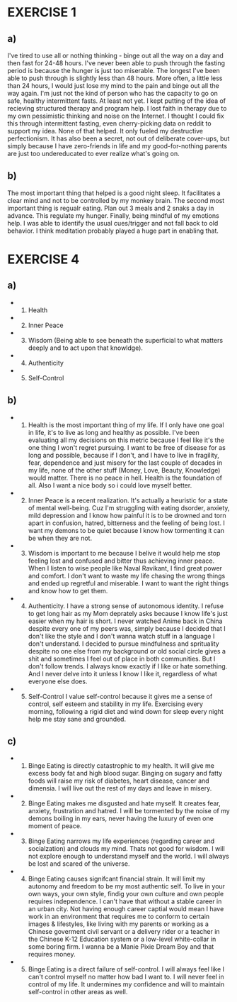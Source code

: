 # EXERCISE 1

## a)
I've tired to use all or nothing thinking - binge out all the way on a day and then fast for 24-48 hours. I've never been able to push through the fasting period is because the hunger is just too miserable. The longest I've been able to push through is slightly less than 48 hours. More often, a little less than 24 hours, I would just lose my mind to the pain and binge out all the way again. I'm just not the kind of person who has the capacity to go on safe, healthy intermittent fasts. At least not yet.
I kept putting of the idea of recieving structured therapy and program help. I lost faith in therapy due to my own pessimistic thinking and noise on the Internet. I thought I could fix this through intermittent fasting, even cherry-picking data on reddit to support my idea. None of that helped. It only fueled my destructive perfectionism.
It has also been a secret, not out of deliberate cover-ups, but simply because I have zero-friends in life and my good-for-nothing parents are just too undereducated to ever realize what's going on.

## b)
The most important thing that helped is a good night sleep. It facilitates a clear mind and not to be controlled by my monkey brain.
The second most important thing is regualr eating. Plan out 3 meals and 2 snaks a day in advance. This regulate my hunger.
Finally, being mindful of my emotions help. I was able to identify the usual cues/trigger and not fall back to old behavior. I think meditation probably played a huge part in enabling that.


# EXERCISE 4

## a)
- 1. Health
- 2. Inner Peace
- 3. Wisdom (Being able to see beneath the superficial to what matters deeply and to act upon that knowldge).
- 4. Authenticity
- 5. Self-Control
 
## b)
- 1. Health is the most important thing of my life. If I only have one goal in life, it's to live as long and healthy as possible. I've been evaluating all my decisions on this metric because I feel like it's the one thing I won't regret pursuing. I want to be free of disease for as long and possible, because if I don't, and I have to live in fragility, fear, dependence and just misery for the last couple of decades in my life, none of the other stuff (Money, Love, Beauty, Knowledge) would matter. There is no peace in hell. Health is the foundation of all. Also I want a nice body so i could love myself better.
- 2. Inner Peace is a recent realization. It's actually a heuristic for a state of mental well-being. Cuz I'm struggling with eating dsorder, anxiety, mild depression and I know how painful it is to be drowned and torn apart in confusion, hatred, bitterness and the feeling of being lost. I want my demons to be quiet because I know how tormenting it can be when they are not.
- 3. Wisdom is important to me because I belive it would help me stop feeling lost and confused and bitter thus achieving inner peace. When I listen to wise people like Naval Ravikant, I find great power and comfort. I don't want to waste my life chasing the wrong things and ended up regretful and miserable. I want to want the right things and know how to get them.
- 4. Authenticity. I have a strong sense of autonomous identity. I refuse to get long hair as my Mom deprately asks because I know life's just easier when my hair is short. I never watched Anime back in China despite every one of my peers was, simply because I decided that I don't like the style and I don't wanna watch stuff in a language I don't understand. I decided to pursue mindfulness and sprituality despite no one else from my background or old social circle gives a shit and sometimes I feel out of place in both communities. But I don't follow trends. I always know exactly if I like or hate something. And I never delve into it unless I know I like it, regardless of what everyone else does.
- 5. Self-Control I value self-control because it gives me a sense of control, self esteem and stability in my life. Exercising every morning, following a rigid diet and wind down for sleep every night help me stay sane and grounded.
 
 ## c)
 - 1. Binge Eating is directly catastrophic to my health. It will give me excess body fat and high blood sugar. Binging on sugary and fatty foods will raise my risk of diabetes, heart disease, cancer and dimensia. I will live out the rest of my days and leave in misery.
 - 2. Binge Eating makes me disgusted and hate myself. It creates fear, anxiety, frustration and hatred. I will be tormented by the noise of my demons boiling in my ears, never having the luxury of even one moment of peace.
 - 3. Binge Eating narrows my life experiences (regarding career and socialzation) and clouds my mind. Thats not good for wisdom. I will not explore enough to understand myself and the world. I will always be lost and scared of the universe.
 - 4. Binge Eating causes signifcant financial strain. It will limit my autonomy and freedom to be my most authentic self. To live in your own ways, your own style, findig your own culture and own people requires independence. I can't have that without a stable career in an urban city. Not having enough career captial would mean I have work in an environment that requires me to conform to certain images & lifestyles, like living with my parents or working as a Chinese goverment civil servant or a delivery rider or a teacher in the Chinese K-12 Education system or a low-level white-collar in some boring firm. I wanna be a Manie Pixie Dream Boy and that requires money.
 - 5. Binge Eating is a direct failure of self-control. I will always feel like I can't control myself no matter how bad I want to. I will never feel in control of my life. It undermines my confidence and will to maintain self-control in other areas as well.
